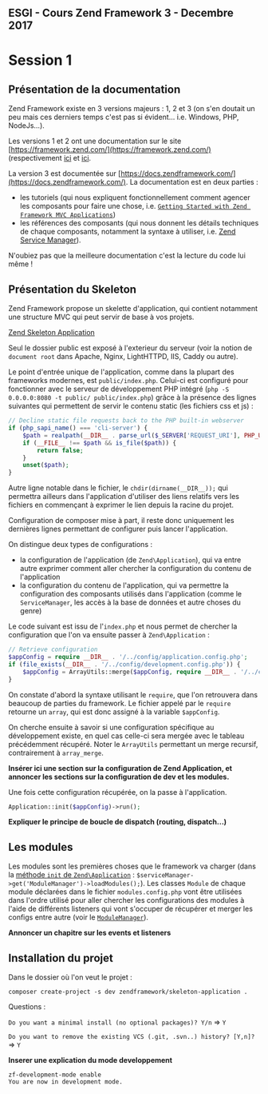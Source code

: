 ESGI - Cours Zend Framework 3 - Decembre 2017
---------------------------------------------

# Session 1

## Présentation de la documentation

Zend Framework existe en 3 versions majeurs : 1, 2 et 3 (on s'en doutait un peu mais ces derniers temps c'est pas si évident... i.e. Windows, PHP, NodeJs...).

Les versions 1 et 2 ont une documentation sur le site [https://framework.zend.com/](https://framework.zend.com/) (respectivement [ici](https://framework.zend.com/manual/1.12/en/manual.html) et [ici](https://framework.zend.com/manual/2.4/en/index.html).

La version 3 est documentée sur [https://docs.zendframework.com/](https://docs.zendframework.com/). La documentation est en deux parties :

* les tutoriels (qui nous expliquent fonctionnellement comment agencer les composants pour faire une chose, i.e. [`Getting Started with Zend Framework MVC Applications`](https://docs.zendframework.com/tutorials/getting-started/overview/))
* les références des composants (qui nous donnent les détails techniques de chaque composants, notamment la syntaxe à utiliser, i.e. [Zend Service Manager](https://docs.zendframework.com/zend-servicemanager/)).

N'oubiez pas que la meilleure documentation c'est la lecture du code lui même !

## Présentation du Skeleton

Zend Framework propose un skelette d'application, qui contient notamment une structure MVC qui peut servir de base à vos projets.

[Zend Skeleton Application](https://github.com/zendframework/ZendSkeletonApplication)

Seul le dossier public est exposé à l'exterieur du serveur (voir la notion de `document root` dans Apache, Nginx, LightHTTPD, IIS, Caddy ou autre).

Le point d'entrée unique de l'application, comme dans la plupart des frameworks modernes, est `public/index.php`. Celui-ci est configuré pour fonctionner avec le serveur de développement PHP intégré (`php -S 0.0.0.0:8080 -t public/ public/index.php`) grâce à la présence des lignes suivantes qui permettent de servir le contenu static (les fichiers css et js) :

```php
// Decline static file requests back to the PHP built-in webserver
if (php_sapi_name() === 'cli-server') {
    $path = realpath(__DIR__ . parse_url($_SERVER['REQUEST_URI'], PHP_URL_PATH));
    if (__FILE__ !== $path && is_file($path)) {
        return false;
    }
    unset($path);
}
```

Autre ligne notable dans le fichier, le `chdir(dirname(__DIR__));` qui permettra ailleurs dans l'application d'utiliser des liens relatifs vers les fichiers en commençant à exprimer le lien depuis la racine du projet.

Configuration de composer mise à part, il reste donc uniquement les dernières lignes permettant de configurer puis lancer l'application.

On distingue deux types de configurations : 

* la configuration de l'application (de `Zend\Application`), qui va entre autre exprimer comment aller chercher la configuration du contenu de l'application
* la configuration du contenu de l'application, qui va permettre la configuration des composants utilisés dans l'application (comme le `ServiceManager`, les accès à la base de données et autre choses du genre)

Le code suivant est issu de l'`index.php` et nous permet de chercher la configuration que l'on va ensuite passer à `Zend\Application` :

```php
// Retrieve configuration
$appConfig = require __DIR__ . '/../config/application.config.php';
if (file_exists(__DIR__ . '/../config/development.config.php')) {
    $appConfig = ArrayUtils::merge($appConfig, require __DIR__ . '/../config/development.config.php');
}
```

On constate d'abord la syntaxe utilisant le `require`, que l'on retrouvera dans beaucoup de parties du framework. Le fichier appelé par le `require` retourne un `array`, qui est donc assigné à la variable `$appConfig`.

On cherche ensuite à savoir si une configuration spécifique au développement existe, en quel cas celle-ci sera mergée avec le tableau précédemment récupéré. Noter le `ArrayUtils` permettant un merge recursif, contrairement à `array_merge`.

**Insérer ici une section sur la configuration de Zend Application, et annoncer les sections sur la configuration de dev et les modules.**

Une fois cette configuration récupérée, on la passe à l'application.

```php
Application::init($appConfig)->run();
```

**Expliquer le principe de boucle de dispatch (routing, dispatch...)**

## Les modules

Les modules sont les premières choses que le framework va charger (dans la [méthode `init` de `Zend\Application`](https://github.com/zendframework/zend-mvc/blob/master/src/Application.php) : `$serviceManager->get('ModuleManager')->loadModules();`). Les classes `Module` de chaque module déclarées dans le fichier `modules.config.php` vont être utilisées dans l'ordre utilisé pour aller chercher les configurations des modules à l'aide de différents listeners qui vont s'occuper de récupérer et merger les configs entre autre (voir le [`ModuleManager`](https://github.com/zendframework/zend-modulemanager/tree/master/src/Listener)).

**Annoncer un chapitre sur les events et listeners**

## Installation du projet
Dans le dossier où l'on veut le projet :

```
composer create-project -s dev zendframework/skeleton-application .
```

Questions :

`Do you want a minimal install (no optional packages)? Y/n` => `Y`

`Do you want to remove the existing VCS (.git, .svn..) history? [Y,n]?` => `Y`

**Inserer une explication du mode developpement**

```
zf-development-mode enable
You are now in development mode.
```




